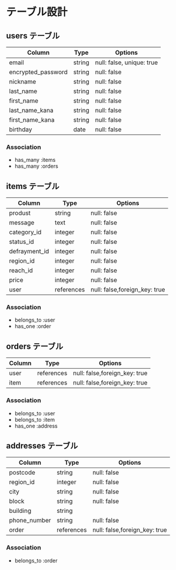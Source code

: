 # テーブル設計

## users テーブル

| Column             | Type   | Options                   |
| ------------------ | ------ | ------------------------- |
| email              | string | null: false, unique: true |
| encrypted_password | string | null: false               |
| nickname           | string | null: false               |
| last_name          | string | null: false               |
| first_name         | string | null: false               |
| last_name_kana     | string | null: false               |
| first_name_kana    | string | null: false               |
| birthday           |  date  | null: false               |

### Association

- has_many :items
- has_many :orders


## items テーブル

| Column         | Type       | Options                       |
| -------------- | ---------- | ----------------------------- |
| produst        |   string   | null: false                   |
| message        |    text    | null: false                   |
| category_id    |  integer   | null: false                   |
| status_id      |  integer   | null: false                   |
| defrayment_id  |  integer   | null: false                   |
| region_id      |  integer   | null: false                   |
| reach_id       |  integer   | null: false                   |
| price          |  integer   | null: false                   |
| user           | references | null: false,foreign_key: true |

### Association

- belongs_to :user
- has_one :order


## orders テーブル

| Column         | Type       | Options                       |
| -------------- | ---------- | ----------------------------- |
| user           | references | null: false,foreign_key: true |
| item           | references | null: false,foreign_key: true |

### Association

- belongs_to :user
- belongs_to :item
- has_one :address


## addresses テーブル

| Column         | Type       | Options                       |
| -------------- | ---------- | ----------------------------- |
| postcode       |   string   | null: false                   |
| region_id      |  integer   | null: false                   |
| city           |   string   | null: false                   |
| block          |   string   | null: false                   |
| building       |   string   |                               |
| phone_number   |   string   | null: false                   |
| order          | references | null: false,foreign_key: true |

### Association

- belongs_to :order